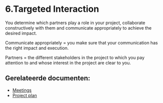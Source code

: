 # 6.Targeted Interaction

You determine which partners play a role in your project, collaborate constructively with them and communicate appropriately to achieve the desired impact.

Communicate appropriately = you make sure that your communication has the right impact and execution.

Partners = the different stakeholders in the project to which you pay attention to and whose interest in the project are clear to you.



## Gerelateerde documenten:

- [Meetings](https://github.com/Frenske-tech/PortfolioInternship/blob/main/Professioneel/Meetings.md "Meetings")
- [Project plan](https://github.com/Frenske-tech/PortfolioInternship/blob/main/Analyse/ProjectPlanVertaalModule.md "Project plan")
